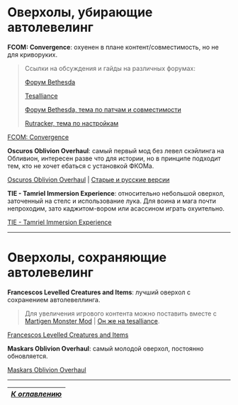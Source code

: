 # Оверхолы, убирающие автолевелинг

**FCOM: Convergence**: охуенен в плане контент/совместимость, но не для криворуких.

>Ссылки на обсуждения и гайды на различных форумах:
>
>[Форум Bethesda](http://forums.bethsoft.com/topic/1501789-rel-fcom-convergence/)
>
>[Tesalliance](http://tesalliance.org/forums/index.php?/files/file/1294-fcom-convergence/)
>
>[Форум Bethesda, тема по патчам и совместимости](http://forums.bethsoft.com/topic/1408858-list-fcom-patches-compatible-with-fcom-10/)
>
>[Rutracker, тема по настройкам](http://rutracker.org/forum/viewtopic.php?t=3109732)

[FCOM: Convergence](http://www.nexusmods.com/oblivion/mods/12249/?)

**Oscuros Oblivion Overhaul**: самый первый мод без левел скэйлинга на Обливион, интересен разве что для истории, но в принципе подходит тем, кто не хочет ебаться с установкой ФКОМа.

[Oscuros Oblivion Overhaul](http://www.nexusmods.com/oblivion/mods/46199/?) | [Старые и русские версии](http://tes.ag.ru/oblivion/mods/OOO.shtml)

**TIE - Tamriel Immersion Experience**: относительно небольшой оверхол, заточенный на стелс и использование лука. Для воина и мага почти непроходим, зато каджитом-вором или асассином играть охуительно.

[TIE - Tamriel Immersion Experience](http://oblivion.nexusmods.com/mods/35265)

-----

# Оверхолы, сохраняющие автолевелинг

**Francescos Levelled Creatures and Items**: лучший оверхол с сохранением автолевеллинга.

>Для увеличения игрового контента можно поставить вместе с [Martigen Monster Mod](http://oblivion.nexusmods.com/mods/17784) | [Он же на tesalliance](http://tesalliance.org/forums/index.php?/files/file/1965-martigens-monster-mod-38/).

[Francescos Levelled Creatures and Items](http://oblivion.nexusmods.com/mods/40190)

**Maskars Oblivion Overhaul**: самый молодой оверхол, постоянно обновляется.

[Maskars Oblivion Overhaul](http://oblivion.nexusmods.com/mods/42780/)

------

|[*К оглавлению*](../Оглавление.md)|
|:---:|
